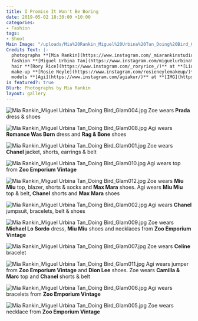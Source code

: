 ```yaml
---
title: I Promise It Won't Be Boring
date: 2019-05-02 18:30:00 +10:00
categories:
- Fashion
tags:
- Shoot
Main Image: "/uploads/Mia%20Rankin_Miguel%20Urbina%20Tan_Doing%20Bird_Glam004.jpg"
Credits Text: |-
  photographs **[Mia Rankin](https://www.instagram.com/_miarankinstudio/)**
  fashion **[Miguel Urbina Tan](https://www.instagram.com/miguelurbinatan/)**
  hair **[Rory Rice](https://www.instagram.com/_roryrice_/)** at **[Lion Artist Management](https://www.instagram.com/lionartistmanagement/)** using **[Oribe](https://www.instagram.com/oribe/)**
  make-up **[Rosie Neyle](https://www.instagram.com/rosieneylemakeup/)**
  models **[Agi](https://www.instagram.com/agiakur/)** at **[IMG](https://www.instagram.com/imgmodels/)** and **[Zoe Wurm](https://www.instagram.com/zoewurm/)** at **[Kult](https://www.instagram.com/zoewurm/)**
is featured?: true
Blurb: Photographs by Mia Rankin
layout: gallery
---
```


![Mia Rankin_Miguel Urbina Tan_Doing Bird_Glam004.jpg](/uploads/Mia%20Rankin_Miguel%20Urbina%20Tan_Doing%20Bird_Glam004.jpg)
Zoe wears **Prada** dress & shoes

![Mia Rankin_Miguel Urbina Tan_Doing Bird_Glam008.jpg](/uploads/Mia%20Rankin_Miguel%20Urbina%20Tan_Doing%20Bird_Glam008.jpg)
Agi wears **Romance Was Born** dress and **Rag & Bone** shoes

![Mia Rankin_Miguel Urbina Tan_Doing Bird_Glam001.jpg](/uploads/Mia%20Rankin_Miguel%20Urbina%20Tan_Doing%20Bird_Glam001.jpg)
Zoe wears **Chanel** jacket, shorts, earrings & belt

![Mia Rankin_Miguel Urbina Tan_Doing Bird_Glam010.jpg](/uploads/Mia%20Rankin_Miguel%20Urbina%20Tan_Doing%20Bird_Glam010.jpg)
Agi wears top from **Zoo Emporium Vintage**

![Mia Rankin_Miguel Urbina Tan_Doing Bird_Glam012.jpg](/uploads/Mia%20Rankin_Miguel%20Urbina%20Tan_Doing%20Bird_Glam012.jpg)
Zoe wears **Miu Miu** top, blazer, shorts & socks and **Max Mara** shoes. Agi wears **Miu Miu** top & belt, **Chanel** shorts and **Max Mara** shoes

![Mia Rankin_Miguel Urbina Tan_Doing Bird_Glam002.jpg](/uploads/Mia%20Rankin_Miguel%20Urbina%20Tan_Doing%20Bird_Glam002.jpg)
Agi wears **Chanel** jumpsuit, bracelets, belt & shoes

![Mia Rankin_Miguel Urbina Tan_Doing Bird_Glam009.jpg](/uploads/Mia%20Rankin_Miguel%20Urbina%20Tan_Doing%20Bird_Glam009.jpg)
Zoe wears **Michael Lo Sordo** dress, **Miu Miu** shoes and necklaces from **Zoo Emporium Vintage**

![Mia Rankin_Miguel Urbina Tan_Doing Bird_Glam007.jpg](/uploads/Mia%20Rankin_Miguel%20Urbina%20Tan_Doing%20Bird_Glam007.jpg)
Zoe wears **Celine** bracelet

![Mia Rankin_Miguel Urbina Tan_Doing Bird_Glam011.jpg](/uploads/Mia%20Rankin_Miguel%20Urbina%20Tan_Doing%20Bird_Glam011.jpg)
Agi wears jumper from **Zoo Emporium Vintage** and **Dion Lee** shoes. Zoe wears **Camilla & Marc** top and **Chanel** shorts & belt

![Mia Rankin_Miguel Urbina Tan_Doing Bird_Glam006.jpg](/uploads/Mia%20Rankin_Miguel%20Urbina%20Tan_Doing%20Bird_Glam006.jpg)
Agi wears bracelets from **Zoo Emporium Vintage**

![Mia Rankin_Miguel Urbina Tan_Doing Bird_Glam005.jpg](/uploads/Mia%20Rankin_Miguel%20Urbina%20Tan_Doing%20Bird_Glam005.jpg)
Zoe wears necklace from **Zoo Emporium Vintage**


